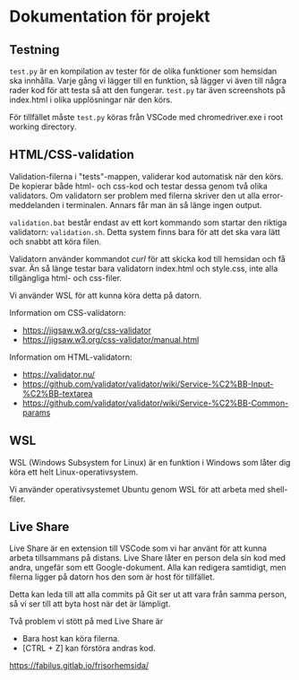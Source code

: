 # Dokumentation för projekt

## Testning

`test.py` är en kompilation av tester för de olika funktioner som hemsidan ska innhålla. Varje gång vi lägger till en funktion, så lägger vi även till några rader kod för att testa så att den fungerar. `test.py` tar även screenshots på index.html i olika upplösningar när den körs.

För tillfället måste `test.py` köras från VSCode med chromedriver.exe i root working directory.

## HTML/CSS-validation

Validation-filerna i "tests"-mappen, validerar kod automatisk när den körs. De kopierar både html- och css-kod och testar dessa genom två olika validators. Om validatorn ser problem med filerna skriver den ut alla error-meddelanden i terminalen. Annars får man än så länge ingen output.

`validation.bat` består endast av ett kort kommando som startar den riktiga validatorn: `validation.sh`. Detta system finns bara för att det ska vara lätt och snabbt att köra filen.

Validatorn använder kommandot *curl* för att skicka kod till hemsidan och få svar. Än så länge testar bara validatorn index.html och style.css, inte alla tillgängliga html- och css-filer.

Vi använder WSL för att kunna köra detta på datorn.


Information om CSS-validatorn:
- https://jigsaw.w3.org/css-validator
- https://jigsaw.w3.org/css-validator/manual.html


Information om HTML-validatorn:
- https://validator.nu/
- https://github.com/validator/validator/wiki/Service-%C2%BB-Input-%C2%BB-textarea
- https://github.com/validator/validator/wiki/Service-%C2%BB-Common-params

## WSL

WSL (Windows Subsystem for Linux) är en funktion i Windows som låter dig köra ett helt Linux-operativsystem.

Vi använder operativsystemet Ubuntu genom WSL för att arbeta med shell-filer.

## Live Share

Live Share är en extension till VSCode som vi har använt för att kunna arbeta tillsammans på distans. Live Share låter en person dela sin kod med andra, ungefär som ett Google-dokument. Alla kan redigera samtidigt, men filerna ligger på datorn hos den som är host för tillfället.

Detta kan leda till att alla commits på Git ser ut att vara från samma person, så vi ser till att byta host när det är lämpligt.

Två problem vi stött på med Live Share är

- Bara host kan köra filerna.
- [CTRL + Z] kan förstöra andras kod.

https://fabilus.gitlab.io/frisorhemsida/
